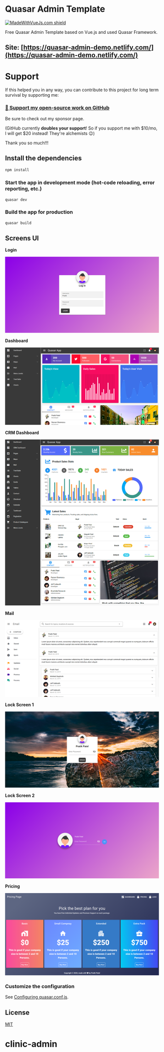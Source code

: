 # Quasar Admin Template

[![MadeWithVueJs.com shield](https://madewithvuejs.com/storage/repo-shields/2604-shield.svg)](https://madewithvuejs.com/p/quasar-admin/shield-link)

Free Quasar Admin Template based on Vue.js and used Quasar Framework.

## Site: [https://quasar-admin-demo.netlify.com/](https://quasar-admin-demo.netlify.com/)

# Support

If this helped you in any way, you can contribute to this project for long term survival by supporting me:

### [💜 Support my open-source work on GitHub](https://github.com/sponsors/pratik227)

Be sure to check out my sponsor page.

(GitHub currently **doubles your support**! So if you support me with $10/mo, I will get $20 instead! They're alchemists 😉)

Thank you so much!!!

## Install the dependencies
```bash
npm install
```

### Start the app in development mode (hot-code reloading, error reporting, etc.)
```bash
quasar dev
```


### Build the app for production
```bash
quasar build
```

## Screens UI
**Login**

![Alt text](src/assets/Login.png?raw=true "Screenshot")

**Dashboard**

![Alt text](src/assets/Dashboard.png?raw=true "Screenshot")

**CRM Dashboard**

![Alt text](src/assets/CRMDashboard.png?raw=true "Screenshot")

**Mail**

![Alt text](src/assets/Mail.png?raw=true "Screenshot")

**Lock Screen 1**

![Alt text](src/assets/Lock-1.png?raw=true "Screenshot")


**Lock Screen 2**

![Alt text](src/assets/Lock-2.png?raw=true "Screenshot")


**Pricing**

![Alt text](src/assets/Pricing.png?raw=true "Screenshot")


### Customize the configuration
See [Configuring quasar.conf.js](https://quasar.dev/quasar-cli/quasar-conf-js).

## License

[MIT](http://opensource.org/licenses/MIT)
# clinic-admin

